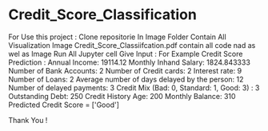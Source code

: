 # Credit_Score_Classification
For Use this project :
Clone repositorie
In Image Folder  Contain All Visualization Image
Credit_Score_Classiifcation.pdf contain all code nad as wel as Image
Run All Jupyter cell
Give Input : For Example
Credit Score Prediction : 
Annual Income: 19114.12
Monthly Inhand Salary: 1824.843333
Number of Bank Accounts: 2
Number of Credit cards: 2
Interest rate: 9
Number of Loans: 2
Average number of days delayed by the person: 12
Number of delayed payments: 3
Credit Mix (Bad: 0, Standard: 1, Good: 3) : 3
Outstanding Debt: 250
Credit History Age: 200
Monthly Balance: 310
Predicted Credit Score =  ['Good']

Thank You !
